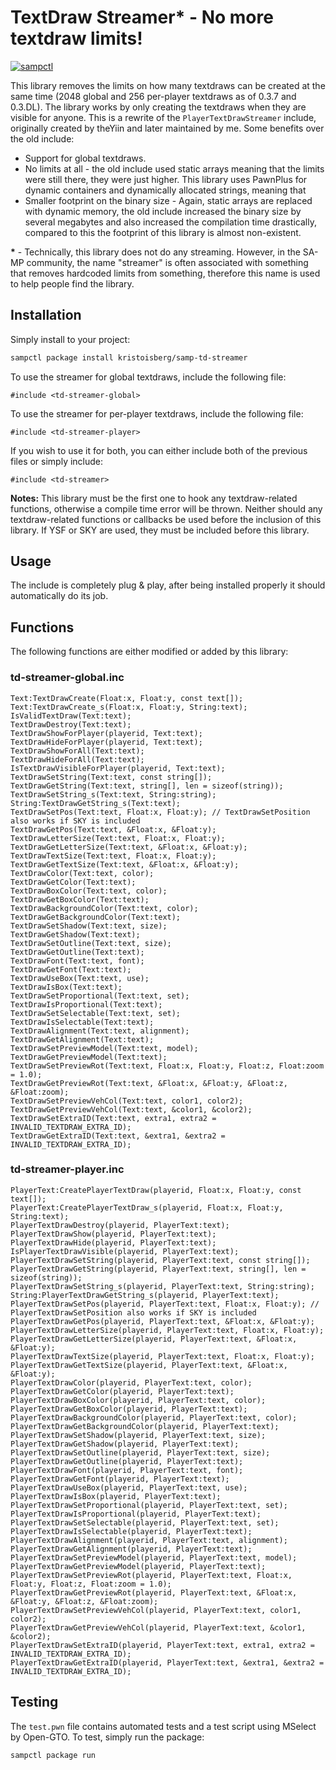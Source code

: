 # TextDraw Streamer* - No more textdraw limits!

[![sampctl](https://shields.southcla.ws/badge/sampctl-samp--td--streamer-2f2f2f.svg?style=for-the-badge)](https://github.com/kristoisberg/samp-td-streamer)

This library removes the limits on how many textdraws can be created at the same time (2048 global and 256 per-player textdraws as of 0.3.7 and 0.3.DL). The library works by only creating the textdraws when they are visible for anyone. This is a rewrite of the `PlayerTextDrawStreamer` include, originally created by theYiin and later maintained by me. Some benefits over the old include:

* Support for global textdraws.
* No limits at all - the old include used static arrays meaning that the limits were still there, they were just higher. This library uses PawnPlus for dynamic containers and dynamically allocated strings, meaning that
* Smaller footprint on the binary size - Again, static arrays are replaced with dynamic memory, the old include increased the binary size by several megabytes and also increased the compilation time drastically, compared to this the footprint of this library is almost non-existent. 

**\*** - Technically, this library does not do any streaming. However, in the SA-MP community, the name "streamer" is often associated with something that removes hardcoded limits from something, therefore this name is used to help people find the library.

## Installation

Simply install to your project:

```bash
sampctl package install kristoisberg/samp-td-streamer
```

To use the streamer for global textdraws, include the following file:

```pawn
#include <td-streamer-global>
```

To use the streamer for per-player textdraws, include the following file:

```pawn
#include <td-streamer-player>
```

If you wish to use it for both, you can either include both of the previous files or simply include:

```pawn
#include <td-streamer>
```

**Notes:** This library must be the first one to hook any textdraw-related functions, otherwise a compile time error will be thrown. Neither should any textdraw-related functions or callbacks be used before the inclusion of this library. If YSF or SKY are used, they must be included before this library.


## Usage

The include is completely plug & play, after being installed properly it should automatically do its job.


## Functions

The following functions are either modified or added by this library:

### td-streamer-global.inc

```pawn
Text:TextDrawCreate(Float:x, Float:y, const text[]);
Text:TextDrawCreate_s(Float:x, Float:y, String:text);
IsValidTextDraw(Text:text);
TextDrawDestroy(Text:text);
TextDrawShowForPlayer(playerid, Text:text);
TextDrawHideForPlayer(playerid, Text:text);
TextDrawShowForAll(Text:text);
TextDrawHideForAll(Text:text);
IsTextDrawVisibleForPlayer(playerid, Text:text);
TextDrawSetString(Text:text, const string[]);
TextDrawGetString(Text:text, string[], len = sizeof(string));
TextDrawSetString_s(Text:text, String:string);
String:TextDrawGetString_s(Text:text);
TextDrawSetPos(Text:text, Float:x, Float:y); // TextDrawSetPosition also works if SKY is included
TextDrawGetPos(Text:text, &Float:x, &Float:y);
TextDrawLetterSize(Text:text, Float:x, Float:y);
TextDrawGetLetterSize(Text:text, &Float:x, &Float:y);
TextDrawTextSize(Text:text, Float:x, Float:y);
TextDrawGetTextSize(Text:text, &Float:x, &Float:y);
TextDrawColor(Text:text, color);
TextDrawGetColor(Text:text);
TextDrawBoxColor(Text:text, color);
TextDrawGetBoxColor(Text:text);
TextDrawBackgroundColor(Text:text, color);
TextDrawGetBackgroundColor(Text:text);
TextDrawSetShadow(Text:text, size);
TextDrawGetShadow(Text:text);
TextDrawSetOutline(Text:text, size);
TextDrawGetOutline(Text:text);
TextDrawFont(Text:text, font);
TextDrawGetFont(Text:text);
TextDrawUseBox(Text:text, use);
TextDrawIsBox(Text:text);
TextDrawSetProportional(Text:text, set);
TextDrawIsProportional(Text:text);
TextDrawSetSelectable(Text:text, set);
TextDrawIsSelectable(Text:text);
TextDrawAlignment(Text:text, alignment);
TextDrawGetAlignment(Text:text);
TextDrawSetPreviewModel(Text:text, model);
TextDrawGetPreviewModel(Text:text);
TextDrawSetPreviewRot(Text:text, Float:x, Float:y, Float:z, Float:zoom = 1.0);
TextDrawGetPreviewRot(Text:text, &Float:x, &Float:y, &Float:z, &Float:zoom);
TextDrawSetPreviewVehCol(Text:text, color1, color2);
TextDrawGetPreviewVehCol(Text:text, &color1, &color2);
TextDrawSetExtraID(Text:text, extra1, extra2 = INVALID_TEXTDRAW_EXTRA_ID);
TextDrawGetExtraID(Text:text, &extra1, &extra2 = INVALID_TEXTDRAW_EXTRA_ID);
```


### td-streamer-player.inc

```pawn
PlayerText:CreatePlayerTextDraw(playerid, Float:x, Float:y, const text[]);
PlayerText:CreatePlayerTextDraw_s(playerid, Float:x, Float:y, String:text);
PlayerTextDrawDestroy(playerid, PlayerText:text);
PlayerTextDrawShow(playerid, PlayerText:text);
PlayerTextDrawHide(playerid, PlayerText:text);
IsPlayerTextDrawVisible(playerid, PlayerText:text);
PlayerTextDrawSetString(playerid, PlayerText:text, const string[]);
PlayerTextDrawGetString(playerid, PlayerText:text, string[], len = sizeof(string));
PlayerTextDrawSetString_s(playerid, PlayerText:text, String:string);
String:PlayerTextDrawGetString_s(playerid, PlayerText:text);
PlayerTextDrawSetPos(playerid, PlayerText:text, Float:x, Float:y); // PlayerTextDrawSetPosition also works if SKY is included
PlayerTextDrawGetPos(playerid, PlayerText:text, &Float:x, &Float:y);
PlayerTextDrawLetterSize(playerid, PlayerText:text, Float:x, Float:y);
PlayerTextDrawGetLetterSize(playerid, PlayerText:text, &Float:x, &Float:y);
PlayerTextDrawTextSize(playerid, PlayerText:text, Float:x, Float:y);
PlayerTextDrawGetTextSize(playerid, PlayerText:text, &Float:x, &Float:y);
PlayerTextDrawColor(playerid, PlayerText:text, color);
PlayerTextDrawGetColor(playerid, PlayerText:text);
PlayerTextDrawBoxColor(playerid, PlayerText:text, color);
PlayerTextDrawGetBoxColor(playerid, PlayerText:text);
PlayerTextDrawBackgroundColor(playerid, PlayerText:text, color);
PlayerTextDrawGetBackgroundColor(playerid, PlayerText:text);
PlayerTextDrawSetShadow(playerid, PlayerText:text, size);
PlayerTextDrawGetShadow(playerid, PlayerText:text);
PlayerTextDrawSetOutline(playerid, PlayerText:text, size);
PlayerTextDrawGetOutline(playerid, PlayerText:text);
PlayerTextDrawFont(playerid, PlayerText:text, font);
PlayerTextDrawGetFont(playerid, PlayerText:text);
PlayerTextDrawUseBox(playerid, PlayerText:text, use);
PlayerTextDrawIsBox(playerid, PlayerText:text);
PlayerTextDrawSetProportional(playerid, PlayerText:text, set);
PlayerTextDrawIsProportional(playerid, PlayerText:text);
PlayerTextDrawSetSelectable(playerid, PlayerText:text, set);
PlayerTextDrawIsSelectable(playerid, PlayerText:text);
PlayerTextDrawAlignment(playerid, PlayerText:text, alignment);
PlayerTextDrawGetAlignment(playerid, PlayerText:text);
PlayerTextDrawSetPreviewModel(playerid, PlayerText:text, model);
PlayerTextDrawGetPreviewModel(playerid, PlayerText:text);
PlayerTextDrawSetPreviewRot(playerid, PlayerText:text, Float:x, Float:y, Float:z, Float:zoom = 1.0);
PlayerTextDrawGetPreviewRot(playerid, PlayerText:text, &Float:x, &Float:y, &Float:z, &Float:zoom);
PlayerTextDrawSetPreviewVehCol(playerid, PlayerText:text, color1, color2);
PlayerTextDrawGetPreviewVehCol(playerid, PlayerText:text, &color1, &color2);
PlayerTextDrawSetExtraID(playerid, PlayerText:text, extra1, extra2 = INVALID_TEXTDRAW_EXTRA_ID);
PlayerTextDrawGetExtraID(playerid, PlayerText:text, &extra1, &extra2 = INVALID_TEXTDRAW_EXTRA_ID);
```


## Testing

The `test.pwn` file contains automated tests and a test script using MSelect by Open-GTO. To test, simply run the package:

```bash
sampctl package run
```
